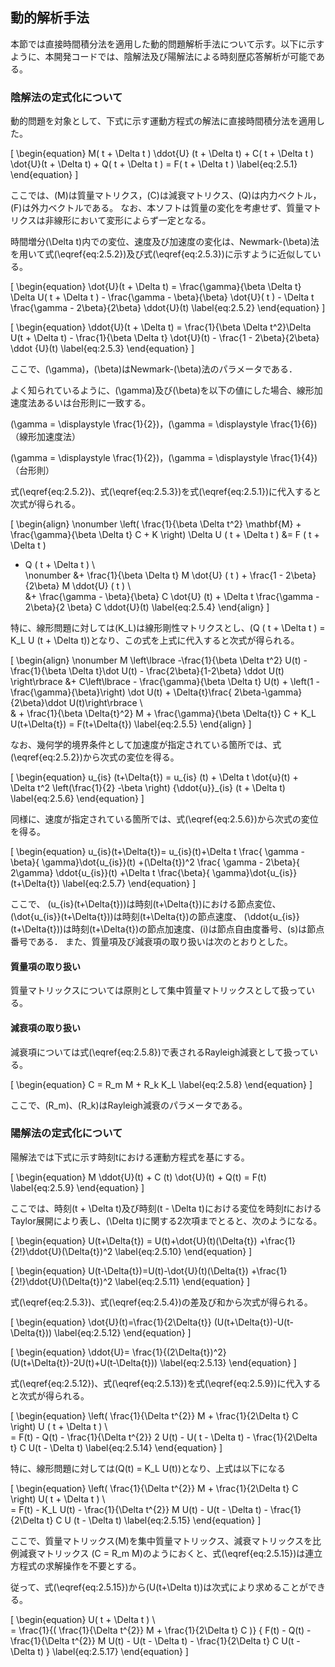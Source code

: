 
## 動的解析手法

本節では直接時間積分法を適用した動的問題解析手法について示す。以下に示すように、本開発コードでは、陰解法及び陽解法による時刻歴応答解析が可能である。

### 陰解法の定式化について

動的問題を対象として、下式に示す運動方程式の解法に直接時間積分法を適用した。

\[
\begin{equation}
M( t + \Delta t ) \ddot{U} (t + \Delta t) + C( t + \Delta t ) \dot{U}(t + \Delta t) + Q( t + \Delta t ) = F( t + \Delta t )
\label{eq:2.5.1}
\end{equation}
\]

ここでは、\(M\)は質量マトリクス，\(C\)は減衰マトリクス、\(Q\)は内力ベクトル，\(F\)は外力ベクトルである。
なお、本ソフトは質量の変化を考慮せず、質量マトリクスは非線形において変形によらず一定となる。

時間増分\(\Delta t\)内での変位、速度及び加速度の変化は、Newmark-\(\beta\)法を用いて式\(\eqref{eq:2.5.2}\)及び式\(\eqref{eq:2.5.3}\)に示すように近似している。

\[
\begin{equation}
\dot{U}(t + \Delta t) =
\frac{\gamma}{\beta \Delta t} \Delta U( t + \Delta t ) - \frac{\gamma - \beta}{\beta} \dot{U}( t ) - \Delta t \frac{\gamma - 2\beta}{2\beta} \ddot{U}(t)
\label{eq:2.5.2}
\end{equation}
\]

\[
\begin{equation}
\ddot{U}(t + \Delta t) = \frac{1}{\beta \Delta t^2}\Delta U(t + \Delta t) - \frac{1}{\beta \Delta t} \dot{U}(t) - \frac{1 - 2\beta}{2\beta} \ddot {U}(t)
\label{eq:2.5.3}
\end{equation}
\]

ここで、\(\gamma\)，\(\beta\)はNewmark-\(\beta\)法のパラメータである．

よく知られているように、\(\gamma\)及び\(\beta\)を以下の値にした場合、線形加速度法あるいは台形則に一致する。

\(\gamma = \displaystyle \frac{1}{2}\)，\(\gamma = \displaystyle \frac{1}{6}\)（線形加速度法）

\(\gamma = \displaystyle \frac{1}{2}\)，\(\gamma = \displaystyle \frac{1}{4}\)（台形則）

式\(\eqref{eq:2.5.2}\)、式\(\eqref{eq:2.5.3}\)を式\(\eqref{eq:2.5.1}\)に代入すると次式が得られる。

\[
\begin{align}
\nonumber \left( \frac{1}{\beta \Delta t^2} \mathbf{M} + \frac{\gamma}{\beta \Delta t} C + K \right) \Delta U ( t + \Delta t ) &= F ( t + \Delta t )
- Q ( t + \Delta t ) \\\
\nonumber &+ \frac{1}{\beta \Delta t} M \dot{U} ( t )
           + \frac{1 - 2\beta}{2\beta} M \ddot{U} ( t ) \\\
&+ \frac{\gamma - \beta}{\beta} C \dot{U} (t)
           + \Delta t \frac{\gamma - 2\beta}{2 \beta} C \ddot{U}(t)
\label{eq:2.5.4}
\end{align}
\]

特に、線形問題に対しては\(K_L\)は線形剛性マトリクスとし、\(Q ( t + \Delta t ) = K_L U (t + \Delta t)\)となり、この式を上式に代入すると次式が得られる。

\[
\begin{align}
\nonumber M \left\lbrace -\frac{1}{\beta \Delta t^2} U(t) -\frac{1}{\beta \Delta t}\dot U(t) - \frac{2\beta}{1-2\beta} \ddot U(t) \right\rbrace
&+ C\left\lbrace - \frac{\gamma}{\beta \Delta t} U(t) + \left(1 - \frac{\gamma}{\beta}\right) \dot U(t) + \Delta{t}\frac{ 2\beta-\gamma}{2\beta}\ddot U(t)\right\rbrace \\\
 & + \frac{1}{\beta \Delta{t}^2} M + \frac{\gamma}{\beta \Delta{t}} C + K_L U(t+\Delta{t}) = F(t+\Delta{t})
\label{eq:2.5.5}
\end{align}
\]

なお、幾何学的境界条件として加速度が指定されている箇所では、式\(\eqref{eq:2.5.2}\)から次式の変位を得る。

\[
\begin{equation}
u_{is} (t+\Delta{t}) = u_{is} (t) + \Delta t \dot{u}(t) + \Delta t^2 \left(\frac{1}{2} -\beta \right) {\ddot{u}}_{is} (t + \Delta t)
\label{eq:2.5.6}
\end{equation}
\]

同様に、速度が指定されている箇所では、式\(\eqref{eq:2.5.6}\)から次式の変位を得る。

\[
\begin{equation}
u_{is}(t+\Delta{t})= u_{is}(t)+\Delta t
\frac{ \gamma - \beta}{ \gamma}\dot{u_{is}}(t)
+(\Delta{t})^2 \frac{ \gamma - 2\beta}{ 2\gamma}
\ddot{u_{is}}(t)
+\Delta t \frac{\beta}{ \gamma}\dot{u_{is}}(t+\Delta{t})
\label{eq:2.5.7}
\end{equation}
\]

ここで、
\(u_{is}(t+\Delta{t})\)は時刻\(t+\Delta{t}\)における節点変位、\(\dot{u_{is}}(t+\Delta{t})\)は時刻\(t+\Delta{t}\)の節点速度、
\(\ddot{u_{is}}(t+\Delta{t})\)は時刻\(t+\Delta{t}\)の節点加速度、\(i\)は節点自由度番号、\(s\)は節点番号である．
また、質量項及び減衰項の取り扱いは次のとおりとした。

#### 質量項の取り扱い

質量マトリックスについては原則として集中質量マトリックスとして扱っている。

#### 減衰項の取り扱い

減衰項については式\(\eqref{eq:2.5.8}\)で表されるRayleigh減衰として扱っている。

\[
\begin{equation}
C = R_m M + R_k K_L
\label{eq:2.5.8}
\end{equation}
\]

ここで、\(R_m\)、\(R_k\)はRayleigh減衰のパラメータである。

### 陽解法の定式化について

陽解法では下式に示す時刻tにおける運動方程式を基にする。

\[
\begin{equation}
M \ddot{U}(t) + C (t) \dot{U}(t) + Q(t) = F(t)
\label{eq:2.5.9}
\end{equation}
\]

ここでは、時刻\(t + \Delta t\)及び時刻\(t - \Delta t\)における変位を時刻$t$におけるTaylor展開により表し、\(\Delta t\)に関する2次項までとると、次のようになる。

\[
\begin{equation}
U(t+\Delta{t}) = U(t)+\dot{U}(t)(\Delta{t})
+\frac{1}{2!}\ddot{U}(\Delta{t})^2
\label{eq:2.5.10}
\end{equation}
\]

\[
\begin{equation}
U(t-\Delta{t})=U(t)-\dot{U}(t)(\Delta{t})
+\frac{1}{2!}\ddot{U}(\Delta{t})^2
\label{eq:2.5.11}
\end{equation}
\]

式\(\eqref{eq:2.5.3}\)、式\(\eqref{eq:2.5.4}\)の差及び和から次式が得られる。

\[
\begin{equation}
\dot{U}(t)=\frac{1}{2\Delta{t}}
(U(t+\Delta{t})-U(t-\Delta{t}))
\label{eq:2.5.12}
\end{equation}
\]

\[
\begin{equation}
\ddot{U}=
\frac{1}{(2\Delta{t})^2}
(U(t+\Delta{t})-2U(t)+U(t-\Delta{t}))
\label{eq:2.5.13}
\end{equation}
\]

式\(\eqref{eq:2.5.12}\)、式\(\eqref{eq:2.5.13}\)を式\(\eqref{eq:2.5.9}\)に代入すると次式が得られる。

\[
\begin{equation}
\left( \frac{1}{\Delta t^{2}} M + \frac{1}{2\Delta t} C \right) U ( t + \Delta t ) \\\
= F(t) - Q(t) - \frac{1}{\Delta t^{2}} 2 U(t) - U( t - \Delta t) - \frac{1}{2\Delta t} C U(t - \Delta t)
\label{eq:2.5.14}
\end{equation}
\]

特に、線形問題に対しては\(Q(t) = K_L U(t)\)となり、上式は以下になる

\[
\begin{equation}
\left( \frac{1}{\Delta t^{2}} M + \frac{1}{2\Delta t} C \right) U( t + \Delta t ) \\\
= F(t) - K_L U(t) - \frac{1}{\Delta t^{2}} M U(t) - U(t - \Delta t) - \frac{1}{2\Delta t} C U (t - \Delta t)
\label{eq:2.5.15}
\end{equation}
\]

ここで、質量マトリックス\(M\)を集中質量マトリックス、減衰マトリックスを比例減衰マトリックス \(C = R_m M\)のようにおくと、式\(\eqref{eq:2.5.15}\)は連立方程式の求解操作を不要とする。

従って、式\(\eqref{eq:2.5.15}\)から\(U(t+\Delta t)\)は次式により求めることができる。

\[
\begin{equation}
U( t + \Delta t ) \\\
= \frac{1}{( \frac{1}{\Delta t^{2}} M + \frac{1}{2\Delta t} C )} \{ F(t) - Q(t) - \frac{1}{\Delta t^{2}} M U(t) - U(t - \Delta t) - \frac{1}{2\Delta t} C U(t - \Delta t) \}
\label{eq:2.5.17}
\end{equation}
\]



